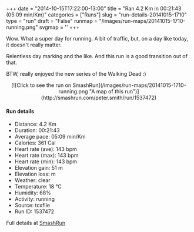+++
date = "2014-10-15T17:22:00-13:00"
title = "Ran 4.2 Km in 00:21:43 (05:09 min/Km)"
categories = ["Runs"]
slug = "run-details-20141015-1710"
type = "run"
draft = "False"
runmap = "/images/run-maps/20141015-1710-running.png"
svgmap = '<polyline points="0 59, 0 67, 2 69, 25 46, 39 40, 42 39, 56 44, 64 37, 66 32, 100 33, 79 32, 77 32, 66 33, 65 36, 56 44, 44 38, 38 40, 19 53, 15 55">'
+++

Wow. What a super day for running. A bit of traffic, but, on a day like today, it doesn't really matter. 

Relentless day marking and the like. And this run is a good transition out of that. 

BTW, really enjoyed the new series of the Walking Dead :)



<!--more-->

<center>
[![Click to see the run on SmashRun](/images/run-maps/20141015-1710-running.png "A map of this run")](http://smashrun.com/peter.smith/run/1537472)
</center>

#### Run details

* Distance: 4.2 Km
* Duration: 00:21:43
* Average pace: 05:09 min/Km
* Calories: 361 Cal
* Heart rate (ave): 143 bpm
* Heart rate (max): 143 bpm
* Heart rate (min): 143 bpm
* Elevation gain: 51 m
* Elevation loss:  m
* Weather: clear
* Temperature: 18 &deg;C
* Humidity: 68%
* Activity: running
* Source: tcxfile
* Run ID: 1537472

Full details at [SmashRun](http://smashrun.com/peter.smith/run/1537472)